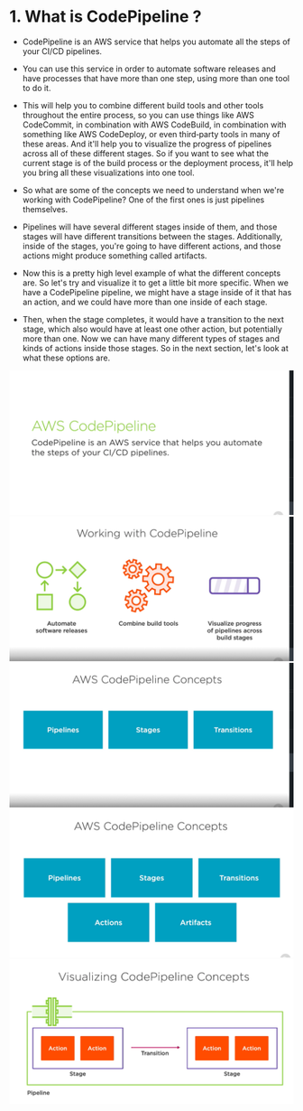 # 1. What is CodePipeline ? #
- CodePipeline is an AWS service that helps you automate all the steps of your CI/CD pipelines. 

- You can use this service in order to automate software releases and have processes that have more than one step, using more than one tool to do it. 

- This will help you to combine different build tools and other tools throughout the entire process, so you can use things like AWS CodeCommit, in combination with AWS CodeBuild, in combination with something like AWS CodeDeploy, or even third‑party tools in many of these areas. And it'll help you to visualize the progress of pipelines across all of these different stages. So if you want to see what the current stage is of the build process or the deployment process, it'll help you bring all these visualizations into one tool. 

- So what are some of the concepts we need to understand when we're working with CodePipeline? One of the first ones is just pipelines themselves. 

- Pipelines will have several different stages inside of them, and those stages will have different transitions between the stages. Additionally, inside of the stages, you're going to have different actions, and those actions might produce something called artifacts. 

- Now this is a pretty high level example of what the different concepts are. So let's try and visualize it to get a little bit more specific. When we have a CodePipeline pipeline, we might have a stage inside of it that has an action, and we could have more than one inside of each stage. 

- Then, when the stage completes, it would have a transition to the next stage, which also would have at least one other action, but potentially more than one. Now we can have many different types of stages and kinds of actions inside those stages. So in the next section, let's look at what these options are.


<img src="img/img1.png"/>

<img src="img/img2.png"/>

<img src="img/img3.png"/>

<img src="img/img4.png"/>

<img src="img/img5.png"/>
